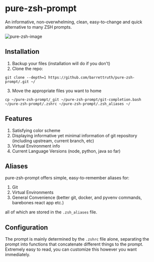 # pure-zsh-prompt

An informative, non-overwhelming, clean, easy-to-change and quick alternative to many ZSH prompts.

![pure-zsh-image](https://github.com/barrettruth/pure-zsh-prompt/blob/main/pure-zsh-graphic.png)

## Installation

1. Backup your files (installation will do if you don't)
2. Clone the repo:
```
git clone --depth=1 https://github.com/barrettruth/pure-zsh-prompt/.git ~/
```
3. Move the appropriate files you want to home
```
cp ~/pure-zsh-prompt/_git ~/pure-zsh-prompt/git-completion.bash ~/pure-zsh-prompt/.zshrc ~/pure-zsh-prompt/.zsh_aliases ~/
```

## Features

1. Satisfying color scheme
2. Displaying informative yet minimal information of git repository (including upstream, current branch, etc)
3. Virtual Environment info
4. Current Language Versions (node, python, java so far)

## Aliases

pure-zsh-prompt offers simple, easy-to-remember aliases for:

1. Git
2. Virtual Environments
3. General Convenience (better git, docker, and pyvenv commands, barebones react app etc.)

all of which are stored in the `.zsh_aliases` file.

## Configuration

The prompt is mainly determined by the `.zshrc` file alone, separating the prompt into functions that concatenate different things to the prompt. Extremely easy to read, you can customize this however you want immediately.

